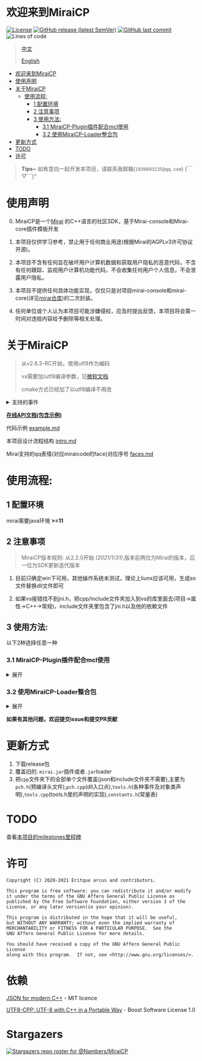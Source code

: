 # 欢迎来到MiraiCP
[![License](https://img.shields.io/github/license/Nambers/MiraiCP)](https://github.com/Nambers/MiraiCP/blob/master/LICENSE)  [![GitHub release (latest SemVer)](https://img.shields.io/github/v/release/Nambers/MiraiCP?include_prereleases)](https://github.com/Nambers/MiraiCP/releases/) [![GitHub last commit](https://img.shields.io/github/last-commit/Nambers/MiraiCP)](https://github.com/Nambers/MiraiCP/commit/master) ![Lines of code](https://img.shields.io/tokei/lines/github/Nambers/Miraicp)

>[中文](https://github.com/Nambers/MiraiCP/blob/master/README.md)
>
>[English](https://github.com/Nambers/MiraiCP/blob/master/README_en.md)


* [欢迎来到MiraiCP](#欢迎来到miraicp)
* [使用声明](#使用声明)
* [关于MiraiCP](#关于MiraiCP)
  * [使用流程:](#使用流程)
    * [1 配置环境](#1-配置环境)
    * [2 注意事项](#2-注意事项)
    * [3 使用方法:](#3-使用方法)
      * [3\.1 MiraiCP-Plugin插件配合mcl使用](#31-MiraiCP-Plugin插件配合mcl使用)
      * [3\.2 使用MiraiCP-Loader整合包](#32-使用MiraiCP-Loader整合包)
* [更新方式](#更新方式)
* [TODO](#todo)
* [许可](#许可)
> **Tips~**
> 如有意向一起开发本项目，请联系我邮箱(`1930893235@qq.com`) (￣▽￣)"
# 使用声明

0. MiraiCP是一个[Mirai](https://github.com/mamoe/mirai) 的C++语言的社区SDK，基于Mirai-console和Mirai-core插件模板开发

1. 本项目仅供学习参考，禁止用于任何商业用途(根据Mirai的AGPLv3许可协议开源)。

2. 本项目不含有任何旨在破坏用户计算机数据和获取用户隐私的恶意代码，不含有任何跟踪、监视用户计算机功能代码，不会收集任何用户个人信息，不会泄露用户隐私。

3. 本项目不提供任何具体功能实现，仅仅只是对项目mirai-console和mirai-core(详见[mirai仓库](https://github.com/mamoe/mirai))的二次封装。

4. 任何单位或个人认为本项目可能涉嫌侵权，应及时提出反馈，本项目将会第一时间对违规内容给予删除等相关处理。

# 关于MiraiCP

> 从v2.6.3-RC开始，使用utf8作为编码
> 
> vs需要加/utf8编译参数，见[微软文档](https://docs.microsoft.com/zh-cn/cpp/build/reference/utf-8-set-source-and-executable-character-sets-to-utf-8?view=msvc-160&viewFallbackFrom=vs-2017)
> 
> cmake方式已经加了以utf8编译不用改

<details>
<summary>支持的事件</summary>

这些内容可以在[Config.kt](https://github.com/Nambers/MiraiCP/blob/master/loader/src/main/kotlin/Config.kt)看到
  
| 事件名称     | 函数名称              |
|----------|-----------------------|
| 群聊消息     | GroupMessageEvent     |
| 私聊消息     | PrivateMessageEvent   |
| 好友申请     | NewFriendRequestEvent |
| 群聊邀请     | GroupInviteEvent      |
| 新群成员加入 | MemberJoinEvent       |
| 群成员离开   | MemberLeaveEvent      |
| 消息撤回     | RecallEvent           |
| 群临时会话   | GroupTempMessageEvent |
| 定时事件执行 | SchedulingEvent       |

</details>

**[在线API文档(包含示例)](https://eritque-arcus.tech/MiraiCP/html/)**

代码示例 [example.md](https://github.com/Nambers/MiraiCP/blob/master/doc/example.md)

本项目设计流程结构 [intro.md](https://github.com/Nambers/MiraiCP/blob/master/doc/intro.md)

Mirai支持的qq表情(对应miraicode的face)对应序号 [faces.md](https://github.com/Nambers/MiraiCP/blob/master/doc/faces.md)

# 使用流程:

## 1 配置环境
mirai需要java环境 **>=11**

## 2 注意事项

> MiraiCP版本规则: 从2.2.0开始 *(2021/1/31)*,版本前两位为Mirai的版本，后一位为SDK更新迭代版本

1. 目前只确定win下可用，其他操作系统未测试，理论上liunx应该可用，生成so文件替换dll文件即可

2. 如果vs报错找不到jni.h，把cpp/include文件夹加入到vs的库里面去(项目->属性->C++->常规)，include文件夹里包含了jni.h以及他的依赖文件

## 3 使用方法:
以下2种选择任意一种
### 3.1 MiraiCP-Plugin插件配合mcl使用
<details>
<summary>展开</summary>
	
0. 首先下载启动器(mcl), 下载地址 -> [官方](https://github.com/iTXTech/mirai-console-loader/)
1. 下载release中MiraiCP-Plugin.7z文件, 最新版([![GitHub release (latest SemVer)](https://img.shields.io/github/v/release/Nambers/MiraiCP?include_prereleases)](https://github.com/Nambers/MiraiCP/releases/))
2. 复制压缩包根目录下的`.jar`文件留着下面有用(配套插件)
3. 打开`cpp`文件夹下的.sln文件从而打开vs的c++项目，或者用其他方式打开位于cpp文件夹下的c++项目
4. 在`procession.cpp`里自定义你自己的代码
5. 生成.dll文件
6. 留意`cpp/x64/Release/`(如果是vs x64 release生成)，`cpp/x64/Debug`(vs x64 debug生成)，`cpp/out`(vs cmake 生成)，`cpp/camke-debug-build`(clion cmake debug生成)这个路径下的`.dll`文件，留着下面有用
7. 打开上面下载的mcl文件夹
8. 把`.jar`文件(也就是配套插件)拷贝进mcl的plugin文件夹下
9. 运行一次mcl，然后不管有无报错，不要登录，直接退出(目的是生成data路径)
10. 打开mcl目录下的`data/miraiCP`路径(可能名字随着mirai版本的迭代会更改，包含MiraiCP即可)，把上面的.dll文件复制进来
	**或**把.dll文件放到任意位置，然后在`data/miraiCP`(可能名字随着mirai版本的迭代会更改，包含MiraiCP即可)下创建一个`miraicp.txt`把.dll的绝对路径写进去并不要写其他东西
11. 运行mcl

</details>

### 3.2 使用MiraiCP-Loader整合包

<details>
<summary>展开</summary>
	
1. 下载release中的MiraiCP-Loader.7z, 最新版([![GitHub release (latest SemVer)](https://img.shields.io/github/v/release/Nambers/MiraiCP?include_prereleases)](https://github.com/Nambers/MiraiCP/releases/))
2. 打开`cpp`文件夹下的.sln文件从而打开vs的c++项目，或者用其他方式打开位于cpp文件夹下的c++项目
3. 在`procession.cpp`里自定义你自己的代码
4. 生成.dll文件
5. 留意`cpp/x64/Release/`(如果是vs x64 release生成)，`cpp/x64/Debug`(vs x64 debug生成)，`cpp/out`(vs cmake 生成)，`cpp/camke-debug-build`(clion cmake debug生成)这个路径下的`.dll`文件，留着下面有用
6. 更改run.bat文件里的启动参数，以\[qq号，密码和mirai-demo.dll路径(也就是上一步的.dll，可以复制出来，run.bat里可填相对路径或绝对路径),是否检测更新(可选，如果检查输入1否则不填)\]格式填写
7. 运行run.bat

</details>

**如果有其他问题，欢迎提交issue和提交PR贡献**

# 更新方式
1. 下载release包
2. 覆盖旧的`.mirai.jar`插件或者`.jar`loader
3. 把`cpp`文件夹下的全部单个文件覆盖(json和include文件夹不需要),主要为`pch.h`(预编译头文件),`pch.cpp`(dll入口点),`tools.h`(各种事件及对象类声明),`tools.cpp`(tools.h里的声明的实现),`constants.h`(常量表)
# TODO
查看[本项目的milestones里程碑](https://github.com/Nambers/MiraiCP/milestones)

# 许可
```
Copyright (C) 2020-2021 Eritque arcus and contributors.

This program is free software: you can redistribute it and/or modify
it under the terms of the GNU Affero General Public License as
published by the Free Software Foundation, either version 3 of the
License, or any later version(in your opinion).

This program is distributed in the hope that it will be useful,
but WITHOUT ANY WARRANTY; without even the implied warranty of
MERCHANTABILITY or FITNESS FOR A PARTICULAR PURPOSE.  See the
GNU Affero General Public License for more details.

You should have received a copy of the GNU Affero General Public License
along with this program.  If not, see <http://www.gnu.org/licenses/>.
```

# 依赖
[JSON for modern C++](https://github.com/nlohmann/json) - MIT licence

[UTF8-CPP: UTF-8 with C++ in a Portable Way](https://github.com/nemtrif/utfcpp) - Boost Software License 1.0

# Stargazers
[![Stargazers repo roster for @Nambers/MiraiCP](https://reporoster.com/stars/Nambers/MiraiCP)](https://github.com/Nambers/MiraiCP/stargazers)
